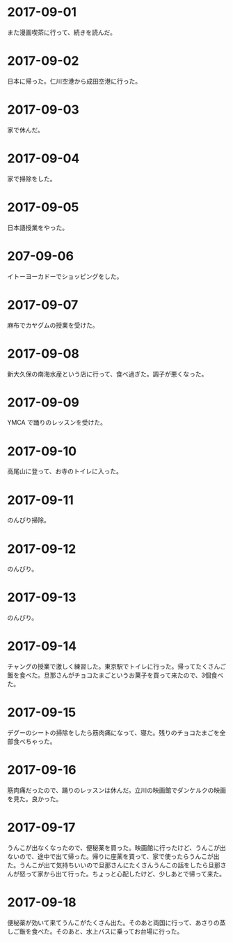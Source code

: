 # 2017-09-01

また漫画喫茶に行って、続きを読んだ。

# 2017-09-02

日本に帰った。仁川空港から成田空港に行った。

# 2017-09-03

家で休んだ。

# 2017-09-04

家で掃除をした。

# 2017-09-05

日本語授業をやった。

# 207-09-06

イトーヨーカドーでショッピングをした。

# 2017-09-07

麻布でカヤグムの授業を受けた。

# 2017-09-08

新大久保の南海水産という店に行って、食べ過ぎた。調子が悪くなった。

# 2017-09-09

YMCA で踊りのレッスンを受けた。

# 2017-09-10

高尾山に登って、お寺のトイレに入った。

# 2017-09-11

のんびり掃除。

# 2017-09-12

のんびり。

# 2017-09-13

のんびり。

# 2017-09-14

チャングの授業で激しく練習した。東京駅でトイレに行った。帰ってたくさんご飯を食べた。旦那さんがチョコたまごというお菓子を買って来たので、3個食べた。

# 2017-09-15

デグーのシートの掃除をしたら筋肉痛になって、寝た。残りのチョコたまごを全部食べちゃった。

# 2017-09-16

筋肉痛だったので、踊りのレッスンは休んだ。立川の映画館でダンケルクの映画を見た。良かった。

# 2017-09-17

うんこが出なくなったので、便秘薬を買った。映画館に行ったけど、うんこが出ないので、途中で出て帰った。帰りに座薬を買って、家で使ったらうんこが出た。うんこが出て気持ちいいので旦那さんにたくさんうんこの話をしたら旦那さんが怒って家から出て行った。ちょっと心配したけど、少しあとで帰って来た。

# 2017-09-18

便秘薬が効いて来てうんこがたくさん出た。そのあと両国に行って、あさりの蒸しご飯を食べた。そのあと、水上バスに乗ってお台場に行った。
